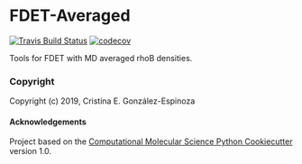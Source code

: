 FDET-Averaged
==============================
[//]: # (Badges)
[![Travis Build Status](https://travis-ci.org/crisely09/fdeta.svg?branch=master)](https://travis-ci.org/crisely09/fdeta)
[![codecov](https://codecov.io/gh/crisely09/fdeta/branch/master/graph/badge.svg)](https://codecov.io/gh/crisely09/fdeta/branch/master)

Tools for FDET with MD averaged rhoB densities.

### Copyright

Copyright (c) 2019, Cristina E. González-Espinoza


#### Acknowledgements
 
Project based on the 
[Computational Molecular Science Python Cookiecutter](https://github.com/molssi/cookiecutter-cms) version 1.0.
